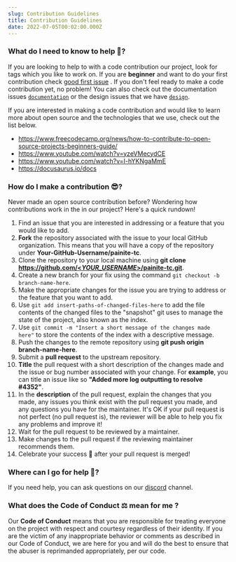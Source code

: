 ```yaml
---
slug: Contribution Guidelines
title: Contribution Guidelines
date: 2022-07-05T00:02:00.000Z
---
```


### What do I need to know to help 🤔?

If you are looking to help to with a code contribution our project, look for tags which you like to work on. If you are **beginner** and want to do your first contribution check [good first issue](https://github.com/technical-council-nitt/painite-tc/labels/good%20first%20issue) . If you don't feel ready to make a code contribution yet, no problem! You can also check out the documentation issues [`documentation`](https://github.com/technical-council-nitt/painite-tc/labels/documentation) or the design issues that we have [`design`](https://github.com/technical-council-nitt/painite-tc/labels/design).

If you are interested in making a code contribution and would like to learn more about open source and the technologies that we use, check out the list below.

- https://www.freecodecamp.org/news/how-to-contribute-to-open-source-projects-beginners-guide/
- https://www.youtube.com/watch?v=yzeVMecydCE
- https://www.youtube.com/watch?v=I-hYKNgaMmE
- https://docusaurus.io/docs

### How do I make a contribution 😎?

Never made an open source contribution before? Wondering how contributions work in the in our project? Here's a quick rundown!

1.  Find an issue that you are interested in addressing or a feature that you would like to add.
2.  **Fork** the repository associated with the issue to your local GitHub organization. This means that you will have a copy of the repository under **Your-GitHub-Username/painite-tc**.
3.  Clone the repository to your local machine using **git clone [https://github.com/<_YOUR_USERNAME_>/painite-tc.git](https://github.com/github-username/repository-name.git)**.
4.  Create a new branch for your fix using the command `git checkout -b branch-name-here`.
5.  Make the appropriate changes for the issue you are trying to address or the feature that you want to add.
6.  Use `git add insert-paths-of-changed-files-here` to add the file contents of the changed files to the "snapshot" git uses to manage the state of the project, also known as the index.
7.  Use `git commit -m "Insert a short message of the changes made here"` to store the contents of the index with a descriptive message.
8.  Push the changes to the remote repository using **git push origin branch-name-here**.
9.  Submit a **pull request** to the upstream repository.
10. **Title** the pull request with a short description of the changes made and the issue or bug number associated with your change. For **example**, you can title an issue like so **"Added more log outputting to resolve #4352"**.
11. In the **description** of the pull request, explain the changes that you made, any issues you think exist with the pull request you made, and any questions you have for the maintainer. It's OK if your pull request is not perfect (no pull request is), the reviewer will be able to help you fix any problems and improve it!
12. Wait for the pull request to be reviewed by a maintainer.
13. Make changes to the pull request if the reviewing maintainer recommends them.
14. Celebrate your success 🥳 after your pull request is merged!

### Where can I go for help 🤨?

If you need help, you can ask questions on our [discord](https://dicord.com) channel.

### What does the Code of Conduct ⚖️ mean for me ?

Our **Code of Conduct** means that you are responsible for treating everyone on the project with respect and courtesy regardless of their identity. If you are the victim of any inappropriate behavior or comments as described in our Code of Conduct, we are here for you and will do the best to ensure that the abuser is reprimanded appropriately, per our code.
